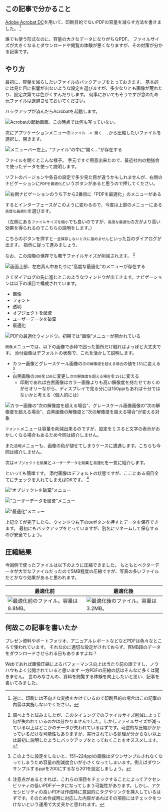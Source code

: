 <!--
title:   印刷目的ではないPDFの容量をAcrobatで減らす方法
tags:    Acrobat,PDF
id:      207eb98fa07bfa9e6576
private: false
-->
## この記事で分かること

[Adobe Acrobat DC](https://acrobat.adobe.com/jp/ja/acrobat.html)を用いて、印刷目的でないPDFの容量を減らす方法を書きました。 [^1]

[^1]: 逆に、印刷には不向きな変換をかけているので印刷目的の場合はこの記事の内容は実施しないでください。

誰でも使う形式なのに、容量の大きなデータになりがちなPDF。
ファイルサイズが大きくなるとダウンロードや閲覧の体験が悪くなりますが、その対策が分かる記事です。

## やり方

最初に、容量を減らしたいファイルのバックアップをとっておきます。
基本的には見た目に影響が出ないような設定を選びますが、多少なりとも画像が荒れたり、設定次第では色がくすんだりします。
何事においてもそうですが念のため元ファイルは退避させておいてください。

バックアップが済んだらAcrobatを起動します。

![Acrobatの起動画面。この時点では何も写っていない。](https://qiita-image-store.s3.ap-northeast-1.amazonaws.com/0/214677/32734619-ee44-5e45-9921-4fbef4a9ac59.png)

次にアプリケーションメニューの`ファイル -> 開く...`から圧縮したいファイルを選択し、開きます。

![メニューバー左上。“ファイル”の中に“開く...”が存在する](https://qiita-image-store.s3.ap-northeast-1.amazonaws.com/0/214677/d0d7c38e-5b1d-46c4-5c00-6ecbdaa271a5.png)

ファイルを開くとこんな様子。
手元ですぐ用意出来たので、最近社内の勉強会で使ったデータを使って説明します。

ソフトのバージョンや各自の設定で多少見た目が違うかもしれませんが、右側のナビゲーションに`PDFを最適化`というボタンがあると思うので押してください。

![右側ナビゲーションのうち下から2番目に「PDFを最適化」のメニューがある](https://qiita-image-store.s3.ap-northeast-1.amazonaws.com/0/214677/28b29ad7-bc90-bc1a-e4dc-2dae3034896b.png)

するとインターフェースがこのように変わるので、今度は上部のメニューにある`高度な最適化`を選びます。

（左側にある`ファイルサイズを縮小`でも良いのですが、`高度な最適化`の方がより高い効果を得られるのでこちらの説明をします。）

こちらのボタンを押すと`一旦保存しないと次に進めません`といった旨のダイアログが出ます。
指示に従って進みましょう。

なお、この段階の保存でも若干ファイルサイズが削減されます。 [^2]

[^2]: 調べようと試みましたが、このタイミングでのファイルサイズ削減によって何が失われているのかは分かりませんでした。しかしファイルサイズが減っている以上はどこかのデータが失われているはずです。可逆的な圧縮がかかっているだけな可能性もありますが、実行されている処理が分からない以上は最初に説明したようにバックアップをとっておくことをオススメします。

![画面上部、左右真ん中あたりに“高度な最適化”のメニューが存在する](https://qiita-image-store.s3.ap-northeast-1.amazonaws.com/0/214677/f186e921-97ab-f2ac-7012-4f775dd07b7e.png)

さてダイアログの先に進むとこのようなウィンドウが出てきます。ナビゲーションは以下の項目で構成されています。

- 画像
- フォント
- 透明
- オブジェクトを破棄
- ユーザーデータを破棄
- 最適化

![PDFの最適化ウィンドウ。初期では“画像”メニューが開かれている](https://qiita-image-store.s3.ap-northeast-1.amazonaws.com/0/214677/88f3f2d4-6381-aa45-0f3f-e32cadb957ea.png)

`画像`メニューでは、以下の画像で赤枠で囲った箇所だけ触ればよっぽど大丈夫です。
添付画像はデフォルトの状態で、これを活かして説明します。

- カラー画像とグレースケール画像の`次の解像度を超える場合`の値を`151`に変える [^3]
- 白黒画像の`300`を`150`に変更し`次の解像度を超える場合`を`151`に変える
    - 印刷であれば白黒画像はカラー画像よりも高い解像度を持たせておくのがセオリーながら、ディスプレイで見る分には150ppiもあれば十分ではないかと考える（個人的には）

[^3]: このように設定をしないと、151~224ppiの画像はダウンサンプルされなくなってしまうため容量の削減度合いが小さくなってしまいます。例えばダウンサンプルするppiを200にするなら201を設定しましょう。

![カラー画像の“次の解像度を超える場合”、グレースケール画像画像の“次の解像度を超える場合”、白黒画像の解像度と“次の解像度を超える場合”が変える対象](https://qiita-image-store.s3.ap-northeast-1.amazonaws.com/0/214677/cb46116e-95ef-efb8-182c-1224cde84bce.png)

`フォント`メニューは容量を削減出来るのですが、設定をミスると文字の表示がおかしくなる場合もあるため今回は紹介しません。

また`透明`メニューも、画像の色が褪せてしまうケースに遭遇します。こちらも今回は紹介しません。

次は`オブジェクトを破棄`と`ユーザーデータを破棄`と`最適化`を一気に紹介します。

といっても簡単です。
添付画像はデフォルトの状態ですが、ここにある項目全てにチェックを入れてしまえばOKです。 [^4]

[^4]: 注意点があるとすれば、これらの項目をチェックすることによってアクセシビリティの低いPDFデータになってしまう可能性があります。しかし、アクセシビリティの高いPDFは作成時に意図的にタグやリンクを挿入しているはずです。そのため作成時に対応した内容があればその項目にはチェックをつけないという運用で大丈夫かと思われます。

![“オブジェクトを破棄”メニュー](https://qiita-image-store.s3.ap-northeast-1.amazonaws.com/0/214677/2be816c6-0f66-e528-d0cb-2df69c62be73.png)

![“ユーザーデータを破棄”メニュー](https://qiita-image-store.s3.ap-northeast-1.amazonaws.com/0/214677/370f4a11-c751-c2f2-f9cc-2bf51c6820ed.png)

![“最適化”メニュー](https://qiita-image-store.s3.ap-northeast-1.amazonaws.com/0/214677/8a339064-d5b3-41f0-e931-a8ef6eb82a64.png)

上記全てが完了したら、ウィンドウ右下の`OK`ボタンを押すとデータを保存できます。
最初にもバックアップをとっていますが、別名にリネームして保存するのが安全でしょう。

## 圧縮結果

今回例で使ったファイルは以下のように圧縮できました。
もともとベクターデータが大半なファイルだったので5MB程度の圧縮ですが、写真の多いファイルだとかなり効果があると思われます。

| 最適化前 | 最適化後 |
| --- | --- |
| ![最適化前のファイル。容量は8.8MB。](https://qiita-image-store.s3.ap-northeast-1.amazonaws.com/0/214677/6e0c48eb-307a-e44c-a92e-397cfe000351.png) | ![最適化後のファイル。容量は3.2MB。](https://qiita-image-store.s3.ap-northeast-1.amazonaws.com/0/214677/c12e6e56-5522-3e8d-4f67-f32b519f3ada.png) |

## 何故この記事を書いたか

プレゼン資料やポートフォリオ、アニュアルレポートなどなどPDFは色々なところで使われています。
それなのに適切な設定がされておらず、百MB超のデータをダウンロードさせられる日もありますよね？

Webであれば画像圧縮によるパフォーマンス向上は当たり前の話ですし、ノウハウもよく公開されていると思います
一方PDFの圧縮の話はそんなに多くは聞きません。
世のみなさんの、資料を閲覧する体験を向上したいと思い、記事を書いてみました。
